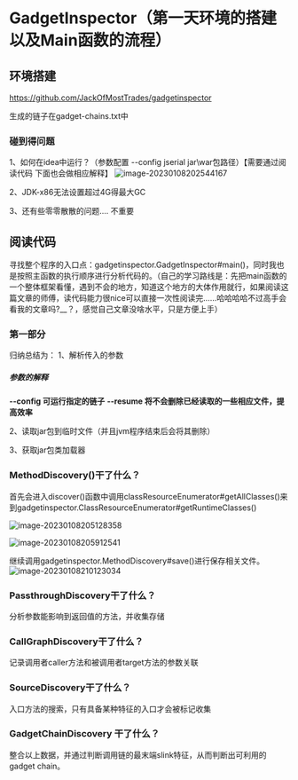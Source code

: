 # GadgetInspector（第一天环境的搭建以及Main函数的流程）

## 环境搭建

https://github.com/JackOfMostTrades/gadgetinspector

生成的链子在gadget-chains.txt中

### 碰到得问题

1、如何在idea中运行？（参数配置 --config jserial jar\war包路径）【需要通过阅读代码 下面也会做相应解释】
![image-20230108202544167](https://cdn.jsdelivr.net/gh/zx-creat/myblog@master/img/202301082025488.png)

2、JDK-x86无法设置超过4G得最大GC

3、还有些零零散散的问题.... 不重要

## 阅读代码

寻找整个程序的入口点：gadgetinspector.GadgetInspector#main()，同时我也是按照主函数的执行顺序进行分析代码的。（自己的学习路线是：先把main函数的一个整体框架看懂，遇到不会的地方，知道这个地方的大体作用就行，如果阅读这篇文章的师傅，读代码能力很nice可以直接一次性阅读完......哈哈哈哈不过高手会看我的文章吗?__？，感觉自己文章没啥水平，只是方便上手）

### 第一部分

归纳总结为：
1、解析传入的参数

##### 参数的解释

**--config 可运行指定的链子**
**--resume 将不会删除已经读取的一些相应文件，提高效率**

2、读取jar包到临时文件（并且jvm程序结束后会将其删除）

3、获取jar包类加载器

### MethodDiscovery()干了什么？

首先会进入discover()函数中调用classResourceEnumerator#getAllClasses()来到gadgetinspector.ClassResourceEnumerator#getRuntimeClasses()

![image-20230108205128358](https://cdn.jsdelivr.net/gh/zx-creat/myblog@master/img/202301082051591.png)

![image-20230108205912541](https://cdn.jsdelivr.net/gh/zx-creat/myblog@master/img/202301082059701.png)

继续调用gadgetinspector.MethodDiscovery#save()进行保存相关文件。
![image-20230108210123034](https://cdn.jsdelivr.net/gh/zx-creat/myblog@master/img/202301082101168.png)

### PassthroughDiscovery干了什么？

分析参数能影响到返回值的方法，并收集存储

### CallGraphDiscovery干了什么？

记录调用者caller方法和被调用者target方法的参数关联

### SourceDiscovery干了什么？

入口方法的搜索，只有具备某种特征的入口才会被标记收集

### GadgetChainDiscovery 干了什么？

整合以上数据，并通过判断调用链的最末端slink特征，从而判断出可利用的gadget chain。
